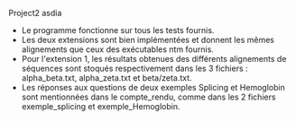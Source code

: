 Project2 asdia

- Le programme fonctionne sur tous les tests fournis.
- Les deux extensions sont bien implémentées et donnent les mêmes alignements que ceux des exécutables ntm fournis.
- Pour l'extension 1, les résultats obtenues des différents alignements de séquences sont stoqués respectivement dans les 3 fichiers : alpha_beta.txt, alpha_zeta.txt et beta/zeta.txt.
- Les réponses aux questions de deux exemples Splicing et Hemoglobin sont mentionnées dans le compte_rendu, comme dans les 2 fichiers exemple_splicing et exemple_Hemoglobin.
